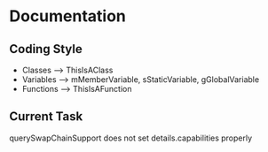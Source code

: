 # Documentation

## Coding Style
* Classes --> ThisIsAClass
* Variables --> mMemberVariable, sStaticVariable, gGlobalVariable 
* Functions --> ThisIsAFunction

## Current Task
querySwapChainSupport does not set details.capabilities properly